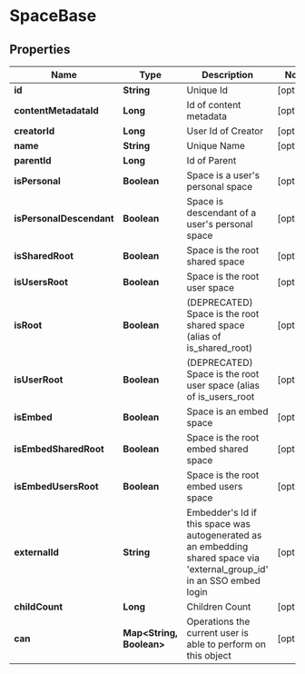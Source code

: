 # SpaceBase

## Properties
Name | Type | Description | Notes
------------ | ------------- | ------------- | -------------
**id** | **String** | Unique Id |  [optional]
**contentMetadataId** | **Long** | Id of content metadata |  [optional]
**creatorId** | **Long** | User Id of Creator |  [optional]
**name** | **String** | Unique Name |  [optional]
**parentId** | **Long** | Id of Parent | 
**isPersonal** | **Boolean** | Space is a user&#x27;s personal space |  [optional]
**isPersonalDescendant** | **Boolean** | Space is descendant of a user&#x27;s personal space |  [optional]
**isSharedRoot** | **Boolean** | Space is the root shared space |  [optional]
**isUsersRoot** | **Boolean** | Space is the root user space |  [optional]
**isRoot** | **Boolean** | (DEPRECATED) Space is the root shared space (alias of is_shared_root) |  [optional]
**isUserRoot** | **Boolean** | (DEPRECATED) Space is the root user space (alias of is_users_root |  [optional]
**isEmbed** | **Boolean** | Space is an embed space |  [optional]
**isEmbedSharedRoot** | **Boolean** | Space is the root embed shared space |  [optional]
**isEmbedUsersRoot** | **Boolean** | Space is the root embed users space |  [optional]
**externalId** | **String** | Embedder&#x27;s Id if this space was autogenerated as an embedding shared space via &#x27;external_group_id&#x27; in an SSO embed login |  [optional]
**childCount** | **Long** | Children Count |  [optional]
**can** | **Map&lt;String, Boolean&gt;** | Operations the current user is able to perform on this object |  [optional]
